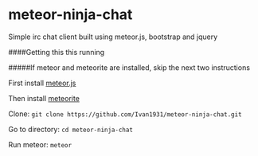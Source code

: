 meteor-ninja-chat
=================

Simple irc chat client built using meteor.js, bootstrap and jquery

####Getting this this running

#####If meteor and meteorite are installed, skip the next two instructions

First install [meteor.js](https://www.meteor.com/)

Then install [meteorite](https://github.com/oortcloud/meteorite)



Clone: `git clone https://github.com/Ivan1931/meteor-ninja-chat.git`

Go to directory: `cd meteor-ninja-chat`

Run meteor: `meteor`
